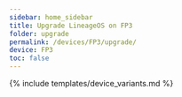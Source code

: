 ```yaml
---
sidebar: home_sidebar
title: Upgrade LineageOS on FP3
folder: upgrade
permalink: /devices/FP3/upgrade/
device: FP3
toc: false
---
```

{% include templates/device_variants.md %}
